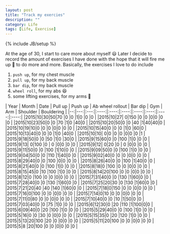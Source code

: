 ```yaml
---
layout: post
title: "Track my exercies"
description: ""
category: Life
tags: [Life, Exercise]
---
```

{% include JB/setup %}

<script type="text/javascript"
 src="http://cdn.mathjax.org/mathjax/latest/MathJax.js?config=TeX-AMS-MML_HTMLorMML">
</script>


At the age of 30, I start to care more about myself :smiley: Later I decide to record the amount of exercises I have done with the hope that it will fire me up :gun: to do more and more. Basically, the exercises I love to do include

1. `push up`, for my chest muscle
1. `pull up`, for my back muscle
1. `bar dip`, for my back muscle
1. `wheel roll`, for my abs :laughing:
1. some lifting exercises, for my arms :muscle:

| Year | Month | Date | Pull up | Push up | Ab wheel rollout | Bar dip | Gym | Arm | Shoulder | Bouldering |
|--:|---:|:---:|:----:|:----:|:----:|:----:|:----:|:----:|:----:|
|2015|10|30|50|70  |0  |0  |1|0 |0 |0 |
|2015|10|27| 0|150 |0  |0  |0|0 |0 |0 |
|2015|10|23|50|0   |0  |70 |1|0 |40|0 |
|2015|10|20|50|0   |0  |40 |1|40|40|0 |
|2015|10|19|10|0   |0  |0  |0|0 |0 |0 |
|2015|10|15|40|0   |0  |0  |1|0 |60|0 |
|2015|10|13|40|0   |0  |0  |1|0 |40|0 |
|2015|10|10| 0|0   |0  |0  |0|0 |0 |1 |
|2015|9|18|50|0   |0  |50  |1|0 |30|0 |
|2015|9|15|60|0   |0  |100 |1|0 |0 |0 |
|2015|9|13| 0|100 |0  |  0 |0|0 |0 |0 |
|2015|9|12| 0|20  |0  |  0 |0|0 |0 |0 |
|2015|9|11|50|0   |0  |100 |1|10|0 |0 |
|2015|9|09|50|0   |0  |100 |1|0 |0 |0 |
|2015|9|04|50|0   |0  |110 |1|40|0 |0 |
|2015|9|02|40|0   |0  |0   |0|0 |0 |0 |
|2015|8|29|40|0   |0  |100 |0|0 |0 |0 |
|2015|8|26|40|0   |0  |100 |1|40|0 |0 |
|2015|8|21|40|0   |0  |100 |1|0 |0 |0 |
|2015|8|18|0 |100 |0  |0   |0|0 |0 |0 |
|2015|8|15|45|0   |10 |100 |1|0 |0 |0 |
|2015|8|14|20|100 |0  |0   |0|0 |0 |0 |
|2015|8|12|0 |100 |0  |0   |0|0 |0 |0 |
|2015|7|31|40|0   |0  |130 |1|60|0 |0 |
|2015|7|28|40|0   |0  |130 |1|60|0 |0 |
|2015|7|25|20|30  |0  |130 |1|60|0 |0 |
|2015|7|21|20|40  |40 |140 |1|60|0 |0 |
|2015|7|18|0|150  |0  |0   |0|0 |0 |0 |
|2015|7|16|0|100  |0  |0   |0|0 |0 |0 |
|2015|7|14|0|10   |0  |0   |0|0 |0 |0 |
|2015|7|11|0|80   |0  |0   |0|0 |0 |0 |
|2015|7|10|40|0   |0  |10  |1|50|0 |0 |
|2015|7|03|40|0   |0  |75  |1|0 |0 |0 |
|2015|6|12|30|0   |20 |110 |1|100|0|0 |
|2015|6|09|40|0   |20 |100 |1|0 |0 |0 |
|2015|5|29|40|0   |0  |100 |1|0 |0 |0 |
|2015|5|16|0 |0   |30 |0   |0|0 |0 |0 |
|2015|5|15|35|0   |20 |120 |1|0 |0 |0 |
|2015|5|13|20|100 |20 |0   |0|0 |0 |0 |
|2015|5|11|20|100 |0  |0   |0|0 |0 |0 |
|2015|5|8 |20|100 |0  |0   |0|0 |0 |0 |






